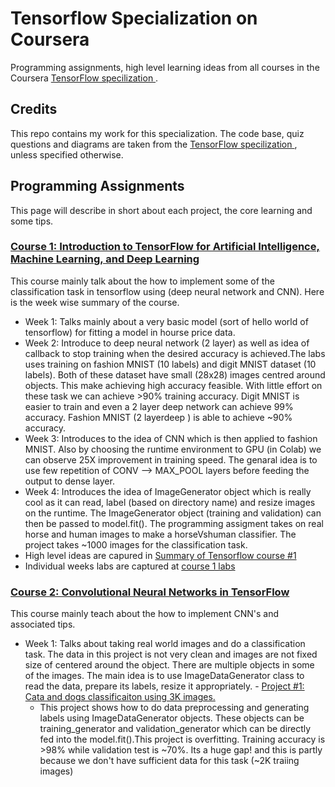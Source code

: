 # Tensorflow Specialization on Coursera 

Programming assignments, high level learning ideas from all courses in the Coursera [TensorFlow specilization ](https://www.coursera.org/professional-certificates/tensorflow-in-practice) .

## Credits
This repo contains my work for this specialization. The code base, quiz questions and diagrams are taken from the [TensorFlow specilization ](https://www.coursera.org/professional-certificates/tensorflow-in-practice), unless specified otherwise.

## Programming Assignments
This page will describe in short about each project, the core learning and some tips.

### [Course 1: Introduction to TensorFlow for Artificial Intelligence, Machine Learning, and Deep Learning](https://www.coursera.org/learn/introduction-tensorflow/home/welcome)
  This course mainly talk about the how to implement some of the classification task in tensorflow using (deep neural network and CNN). Here is the week wise summary of the course.
  -  Week 1: Talks mainly about a very basic model (sort of hello world of tensorflow) for fitting a model in hourse price data. 
  -  Week 2: Introduce to deep neural network (2 layer) as well as idea of callback to stop training when the desired accuracy is achieved.The labs uses training on fashion MNIST (10 labels) and digit MNIST dataset (10 labels). Both of these dataset have small (28x28) images centred around objects. This make achieving high accuracy feasible. With little effort on these task we can achieve >90% training accuracy. Digit MNIST is easier to train and even a 2 layer deep network can achieve 99% accuracy. Fashion MNIST (2 layerdeep ) is able to achieve ~90% accuracy.
  -  Week 3: Introduces to the idea of CNN which is then applied to fashion MNIST. Also by choosing the runtime environment to GPU (in Colab) we can observe 25X improvement in training speed. The genaral idea is to use few repetition of CONV --> MAX_POOL layers before feeding the output to dense layer.
  -  Week 4: Introduces the idea of ImageGenerator object which is really cool as it can read, label (based on directory name) and resize images on the runtime. The ImageGenerator object (training and validation) can then be passed to model.fit(). The programming assigment takes on real horse and human images to make a horseVshuman classifier. The project takes ~1000 images for the classification task.
  - High level ideas are capured in [Summary of Tensorflow course #1](https://github.com/dpant/TensorFlow/blob/main/Course_1_full_summary.ipynb) 
  - Individual weeks labs are captured at [course 1 labs](https://github.com/dpant/TensorFlow/tree/main/Course1)
  
### [Course 2: Convolutional Neural Networks in TensorFlow](https://www.coursera.org/learn/convolutional-neural-networks-tensorflow/home/welcome)
  This course mainly teach about the how to implement CNN's and associated tips.
  -  Week 1: Talks about taking real world images and do a classification task. The data in this project is not very clean and images are not fixed size of centered around the object. There are multiple objects in some of the images. The main idea is to use ImageDataGenerator class to read the data, prepare its labels, resize it appropriately.
    -  [Project #1: Cata and dogs classificaiton using 3K images.](https://github.com/dpant/TensorFlow/blob/main/Course2/catVsDogs3KDataPoint%20%20-%20Notebook.ipynb)
      - This project shows how to do data preprocessing and generating labels using ImageDataGenerator objects. These objects can be training_generator and validation_generator which can be directly fed into the model.fit().This project is overfitting. Training accuracy is >98% while validation test is ~70%. Its a huge gap! and this is partly because we don't have sufficient data for this task (~2K traiing images)   
  
